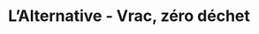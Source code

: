 ---
title: "L’Alternative - Vrac, zéro déchet"
url: /cambrai/lalternative-vrac-zero-dechet/
shop: commodité
---